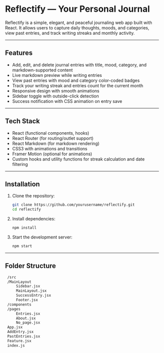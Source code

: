 # Reflectify — Your Personal Journal

Reflectify is a simple, elegant, and peaceful journaling web app built with React. It allows users to capture daily thoughts, moods, and categories, view past entries, and track writing streaks and monthly activity.

---

## Features

- Add, edit, and delete journal entries with title, mood, category, and markdown-supported content
- Live markdown preview while writing entries
- View past entries with mood and category color-coded badges
- Track your writing streak and entries count for the current month
- Responsive design with smooth animations
- Sidebar toggle with outside-click detection
- Success notification with CSS animation on entry save

---

## Tech Stack

- React (functional components, hooks)
- React Router (for routing/outlet support)
- React Markdown (for markdown rendering)
- CSS3 with animations and transitions
- Framer Motion (optional for animations)
- Custom hooks and utility functions for streak calculation and date filtering

---

## Installation

1. Clone the repository:

   ```bash
   git clone https://github.com/yourusername/reflectify.git
   cd reflectify

2. Install dependencies:
   
   ```bash
   npm install

3. Start the development server:
   
   ```bash
   npm start

---

## Folder Structure

   ```bash
    /src
    /MainLayout
        Sidebar.jsx
        MainLayout.jsx
        SuccessEntry.jsx
        Footer.jsx
    /components
    /pages
        Entries.jsx
        About.jsx
        No_page.jsx
    App.jsx
    AddEntry.jsx
    PastEntries.jsx
    Feature.jsx
    index.js
